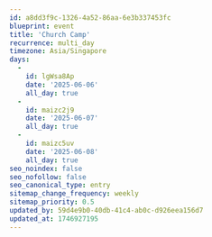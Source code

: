 ```yaml
---
id: a8dd3f9c-1326-4a52-86aa-6e3b337453fc
blueprint: event
title: 'Church Camp'
recurrence: multi_day
timezone: Asia/Singapore
days:
  -
    id: lgWsa8Ap
    date: '2025-06-06'
    all_day: true
  -
    id: maizc2j9
    date: '2025-06-07'
    all_day: true
  -
    id: maizc5uv
    date: '2025-06-08'
    all_day: true
seo_noindex: false
seo_nofollow: false
seo_canonical_type: entry
sitemap_change_frequency: weekly
sitemap_priority: 0.5
updated_by: 59d4e9b0-40db-41c4-ab0c-d926eea156d7
updated_at: 1746927195
---
```

